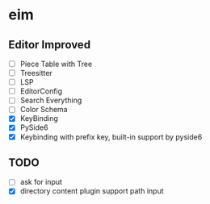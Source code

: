 # eim
## Editor Improved

- [ ] Piece Table with Tree
- [ ] Treesitter
- [ ] LSP
- [ ] EditorConfig
- [ ] Search Everything
- [ ] Color Schema
- [x] KeyBinding
- [x] PySide6
- [x] Keybinding with prefix key, built-in support by pyside6

## TODO
- [ ] ask for input
- [x] directory content plugin support path input
